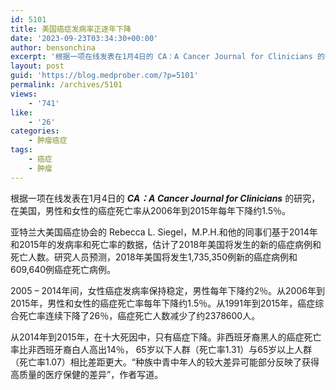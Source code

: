 ```yaml
---
id: 5101
title: 美国癌症发病率正逐年下降
date: '2023-09-23T03:34:30+00:00'
author: bensonchina
excerpt: '根据一项在线发表在1月4日的 CA：A Cancer Journal for Clinicians 的研究，在美国，男性和女性的癌症死亡率从2006年到2015年每年下降约1.5％。'
layout: post
guid: 'https://blog.medprober.com/?p=5101'
permalink: /archives/5101
views:
    - '741'
like:
    - '26'
categories:
    - 肿瘤癌症
tags:
    - 癌症
    - 肿瘤
---
```


根据一项在线发表在1月4日的 ***CA：A Cancer Journal for Clinicians*** 的研究，在美国，男性和女性的癌症死亡率从2006年到2015年每年下降约1.5％。

亚特兰大美国癌症协会的 Rebecca L. Siegel，M.P.H.和他的同事们基于2014年和2015年的发病率和死亡率的数据，估计了2018年美国将发生的新的癌症病例和死亡人数。研究人员预测，2018年美国将发生1,735,350例新的癌症病例和609,640例癌症死亡病例。

2005 – 2014年间，女性癌症发病率保持稳定，男性每年下降约2％。从2006年到2015年，男性和女性的癌症死亡率每年下降约1.5％。从1991年到2015年，癌症综合死亡率连续下降了26％，癌症死亡人数减少了约2378600人。

从2014年到2015年，在十大死因中，只有癌症下降。非西班牙裔黑人的癌症死亡率比非西班牙裔白人高出14％， 65岁以下人群（死亡率1.31）与65岁以上人群（死亡率1.07）相比差距更大。“种族中青中年人的较大差异可能部分反映了获得高质量的医疗保健的差异”，作者写道。